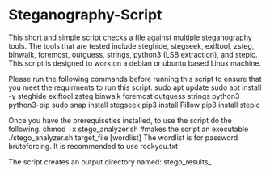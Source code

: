 # Steganography-Script
This short and simple script checks a file against multiple steganography tools.
The tools that are tested include steghide, stegseek, exiftool, zsteg, binwalk, foremost, outguess, strings, python3 (LSB extraction), and stepic. This script is designed to work on a debian or ubuntu based Linux machine. 

Please run the following commands before running this script to ensure that you meet the requirments to run this script. 
sudo apt update
sudo apt install -y steghide exiftool zsteg binwalk foremost outguess strings python3 python3-pip
sudo snap install stegseek
pip3 install Pillow
pip3 install stepic

Once you have the prerequiseties installed, to use the script do the following.
chmod +x stego_analyzer.sh #makes the script an executable
./stego_analyzer.sh target_file [wordlist]
The wordlist is for password bruteforcing. It is recommended to use rockyou.txt

The script creates an output directory named:
stego_results_<basename-of-target>
